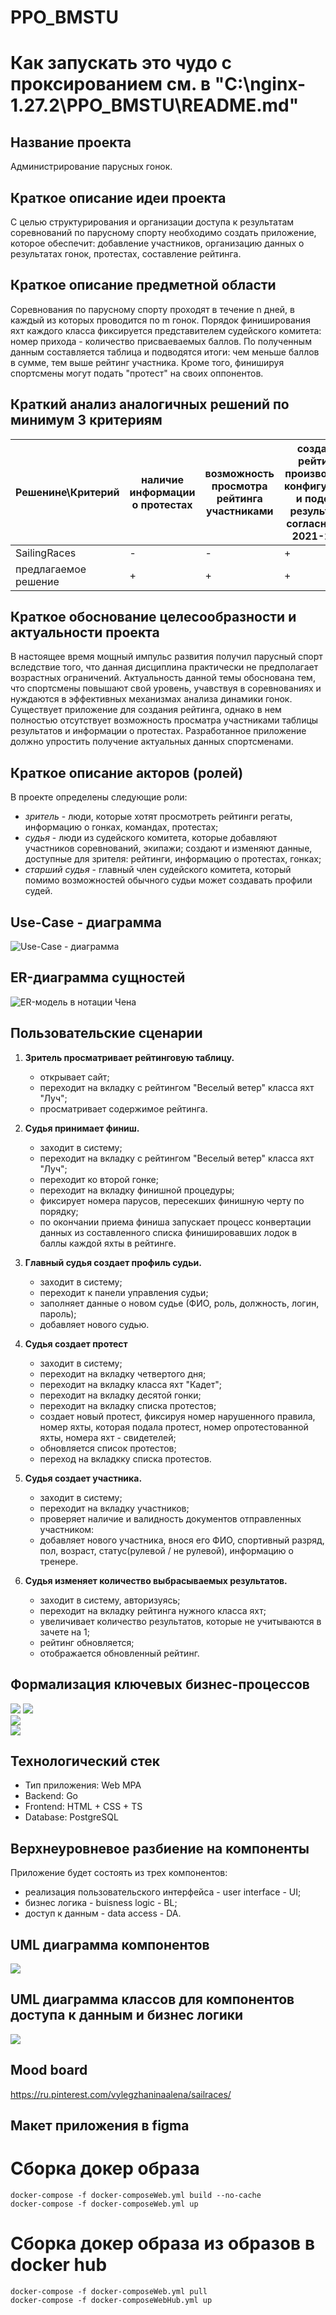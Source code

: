 # PPO_BMSTU

# Как запускать это чудо с проксированием см. в "C:\nginx-1.27.2\PPO_BMSTU\README.md" 


## Название проекта

Администрирование парусных гонок.

## Краткое описание идеи проекта

С целью структурирования и организации доступа к результатам соревнований по парусному спорту необходимо создать приложение, которое обеспечит: добавление участников, организацию данных о результатах гонок, протестах, составление рейтинга.

## Краткое описание предметной области

Соревнования по парусному спорту проходят в течение n дней, в каждый из которых проводится по m гонок. Порядок финиширования яхт каждого класса фиксируется представителем судейского комитета: номер прихода - количество присваеваемых баллов. По полученным данным составляется таблица и подводятся итоги: чем меньше баллов в сумме, тем выше рейтинг участника. Кроме того, финишируя спортсмены могут подать "протест" на своих оппонентов.

## Краткий анализ аналогичных решений по минимум 3 критериям

|Решенине\Критерий| наличие информации о протестах | возможность просмотра рейтинга участниками | создание рейтинга произвольной конфигурации и подсчет результатов согласно ППГ 2021-2024 | гонки с пересадкой, флотов, крейсерские |
|-|--------|--------|--------|--------|
| SailingRaces | - | - | + | + |
| предлагаемое решение | + | + | + | - |

## Краткое обоснование целесообразности и актуальности проекта

В настоящее время мощный импульс развития получил парусный спорт вследствие того, что данная дисциплина практически не предполагает возрастных ограничений. Актуальность данной темы обоснована тем, что спортсмены повышают свой уровень, учавствуя в соревнованиях и нуждаются в эффективных механизмах анализа динамики гонок. Существует приложение для создания рейтинга, однако в нем полностью отсутствует возможность просматра участниками таблицы результатов и информации о протестах. Разработанное приложение должно упростить получение актуальных данных спортсменами.

## Краткое описание акторов (ролей)

В проекте определены следующие роли:

- _зритель_ - люди, которые хотят просмотреть рейтинги регаты, информацию о гонках, командах, протестах;
- _судья_ - люди из судейского комитета, которые добавляют участников соревнований, экипажи; создают и изменяют данные, доступные для зрителя: рейтинги, информацию о протестах, гонках;
- _старший судья_ - главный член судейского комитета, который помимо возможностей обычного судьи может создавать профили судей.

## Use-Case - диаграмма

![Use-Case - диаграмма](schemes/Use-Case.svg)  

## ER-диаграмма сущностей

![ER-модель в нотации Чена](schemes/ER.svg)  

## Пользовательские сценарии

1. **Зритель просматривает рейтинговую таблицу.**
   - открывает сайт;
   - переходит на вкладку с рейтингом "Веселый ветер" класса яхт "Луч";
   - просматривает содержимое рейтинга. 

2. **Судья принимает финиш.**
   - заходит в систему;
   - переходит на вкладку с рейтингом "Веселый ветер" класса яхт "Луч";
   - переходит ко второй гонке;
   - переходит на вкладку финишной процедуры;
   - фиксирует номера парусов, пересекших финишную черту по порядку;
   - по окончании приема финиша запускает процесс конвертации данных из составленного списка финишировавших лодок в баллы каждой яхты в рейтинге.

3. **Главный судья создает профиль судьи.**
    - заходит в систему;
    - переходит к панели управления судьи;
    - заполняет данные о новом судье (ФИО, роль, должность, логин, пароль);
    - добавляет нового судью.

4. **Судья создает протест**
   - заходит в систему;
   - переходит на вкладку четвертого дня;
   - переходит на вкладку класса яхт "Кадет";
   - переходит на вкладку десятой гонки; 
   - переходит на вкладку списка протестов;
   - создает новый протест, фиксируя номер нарушенного правила, номер яхты, которая подала протест, номер опротестованной яхты, номера яхт - свидетелей;
   - обновляется список протестов;
   - переход на вкладкку списка протестов.

5. **Судья создает участника.**
   - заходит в систему;
   - переходит на вкладку участников;
   - проверяет наличие и валидность документов отправленных участником: 
   - добавляет нового участника, внося его ФИО, спортивный разряд, пол, возраст, статус(рулевой / не рулевой), информацию о тренере. 

6. **Судья изменяет количество выбрасываемых результатов.**
   - заходит в систему, авторизуясь;
   - переходит на вкладку рейтинга нужного класса яхт;
   - увеличивает количество результатов, которые не учитываются в зачете на 1;
   - рейтинг обновляется;
   - отображается обновленный рейтинг.

## Формализация ключевых бизнес-процессов

![](schemes/BPMN1.svg) 
![](schemes/BPMN2.svg)  
![](schemes/BPMN3.svg)  
![](schemes/BPMN4.svg)  

## Технологический стек

- Тип приложения: Web MPA
- Backend: Go
- Frontend: HTML + CSS + TS
- Database: PostgreSQL

## Верхнеуровневое разбиение на компоненты

Приложение будет состоять из трех компонентов:
- реализация пользовательского интерфейса - user interface - UI;
- бизнес логика - buisness logic - BL;
- доступ к данным - data access - DA.

## UML диаграмма компонентов
![](schemes/UML_COMP.svg)  

## UML диаграмма классов для компонентов доступа к данным и бизнес логики
![](schemes/UML_BL_DA.svg)  

## Mood board

https://ru.pinterest.com/vylegzhaninaalena/sailraces/

## Макет приложения в figma

# Сборка докер образа
```
docker-compose -f docker-composeWeb.yml build --no-cache  
docker-compose -f docker-composeWeb.yml up  
```

# Сборка докер образа из образов в docker hub
```
docker-compose -f docker-composeWeb.yml pull  
docker-compose -f docker-composeWebHub.yml up  
```


